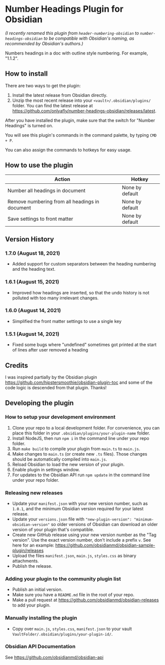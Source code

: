 # Number Headings Plugin for Obsidian

*(I recently renamed this plugin from `header-numbering-obsidian` to `number-headings-obsidian` to be compatible with Obsidian's naming, as recommended by Obsidian's authors.)*

Numbers headings in a doc with outline style numbering. For example, "1.1.2".

## How to install

There are two ways to get the plugin:

1. Install the latest release from Obsidian directly.
2. Unzip the most recent release into your `<vault>/.obsidian/plugins/` folder. You can find the latest release at <https://github.com/onlyafly/number-headings-obsidian/releases/latest>.

After you have installed the plugin, make sure that the switch for "Number Headings" is turned on.

You will see this plugin's commands in the command palette, by typing `CMD + P`.

You can also assign the commands to hotkeys for easy usage.

## How to use the plugin

| Action                                          | Hotkey          |
| ----------------------------------------------- | --------------- |
| Number all headings in document                 | None by default |
| Remove numbering from all headings in document  | None by default |
| Save settings to front matter                   | None by default |

## Version History

### 1.7.0 (August 18, 2021)

* Added support for custom separators between the heading numbering and the heading text.

### 1.6.1 (August 15, 2021)

* Improved how headings are inserted, so that the undo history is not polluted with too many irrelevant changes.

### 1.6.0 (August 14, 2021)

* Simplified the front matter settings to use a single key

### 1.5.1 (August 14, 2021)

* Fixed some bugs where "undefined" sometimes got printed at the start of lines after user removed a heading

## Credits

I was inspired partially by the Obsidian plugin <https://github.com/hipstersmoothie/obsidian-plugin-toc> and some of the code logic is descended from that plugin. Thanks!

## Developing the plugin

### How to setup your development environment

1. Clone your repo to a local development folder. For convenience, you can place this folder in your `.obsidian/plugins/your-plugin-name` folder.
2. Install NodeJS, then run `npm i` in the command line under your repo folder.
3. Run `make build` to compile your plugin from `main.ts` to `main.js`.
4. Make changes to `main.ts` (or create new `.ts` files). Those changes should be automatically compiled into `main.js`.
5. Reload Obsidian to load the new version of your plugin.
6. Enable plugin in settings window.
7. For updates to the Obsidian API run `npm update` in the command line under your repo folder.

### Releasing new releases

* Update your `manifest.json` with your new version number, such as `1.0.1`, and the minimum Obsidian version required for your latest release.
* Update your `versions.json` file with `"new-plugin-version": "minimum-obsidian-version"` so older versions of Obsidian can download an older version of your plugin that's compatible.
* Create new GitHub release using your new version number as the "Tag version". Use the exact version number, don't include a prefix `v`. See here for an example: <https://github.com/obsidianmd/obsidian-sample-plugin/releases>
* Upload the files `manifest.json`, `main.js`, `styles.css` as binary attachments.
* Publish the release.

### Adding your plugin to the community plugin list

* Publish an initial version.
* Make sure you have a `README.md` file in the root of your repo.
* Make a pull request at <https://github.com/obsidianmd/obsidian-releases> to add your plugin.

### Manually installing the plugin

* Copy over `main.js`, `styles.css`, `manifest.json` to your vault `VaultFolder/.obsidian/plugins/your-plugin-id/`.

### Obsidian API Documentation

See <https://github.com/obsidianmd/obsidian-api>
